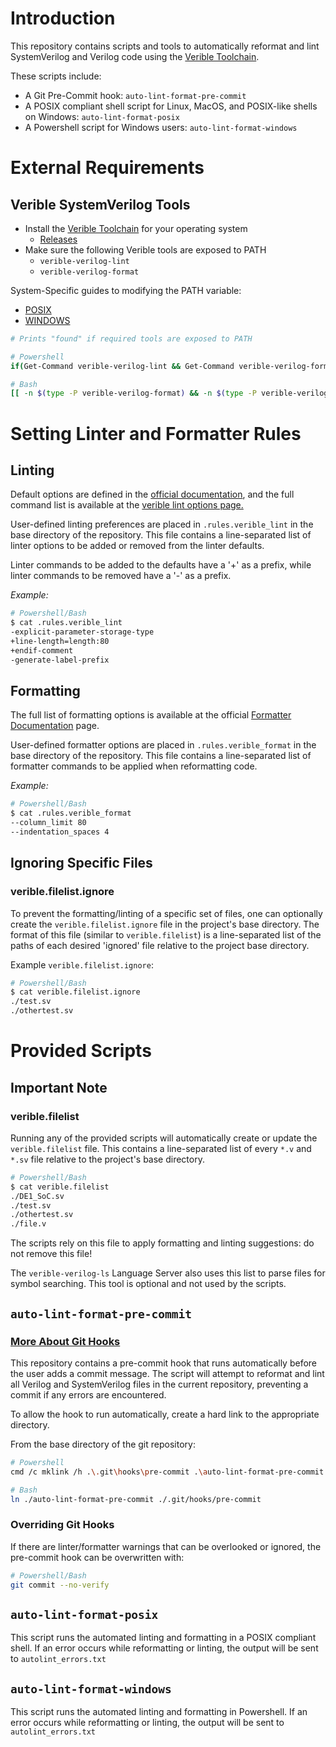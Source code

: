 # Introduction

This repository contains scripts and tools to automatically reformat and lint SystemVerilog and Verilog code using the [Verible Toolchain](https://github.com/chipsalliance/verible/tree/master).

These scripts include:
- A Git Pre-Commit hook: `auto-lint-format-pre-commit`
- A POSIX compliant shell script for Linux, MacOS, and POSIX-like shells on Windows: `auto-lint-format-posix`
- A Powershell script for Windows users: `auto-lint-format-windows`


# External Requirements

## Verible SystemVerilog Tools

- Install the [Verible Toolchain](https://github.com/chipsalliance/verible/tree/master) for your operating system
    - [Releases](https://github.com/chipsalliance/verible/releases)
- Make sure the following Verible tools are exposed to PATH
    - `verible-verilog-lint`
    - `verible-verilog-format`

System-Specific guides to modifying the PATH variable:
- [POSIX](https://unix.stackexchange.com/questions/26047/how-to-correctly-add-a-path-to-path)  
- [WINDOWS](https://www.howtogeek.com/118594/how-to-edit-your-system-path-for-easy-command-line-access/)

```sh
# Prints "found" if required tools are exposed to PATH

# Powershell
if(Get-Command verible-verilog-lint && Get-Command verible-verilog-format){"found"}

# Bash
[[ -n $(type -P verible-verilog-format) && -n $(type -P verible-verilog-lint) ]] && echo "found"
```


# Setting Linter and Formatter Rules

## Linting

Default options are defined in the [official documentation](https://github.com/chipsalliance/verible/tree/master/verilog/tools/lint), and the full command list is available at the [verible lint options page.](https://chipsalliance.github.io/verible/verilog_lint.html) 

User-defined linting preferences are placed in `.rules.verible_lint` in the base directory of the repository. This file contains a line-separated list of linter options to be added or removed from the linter defaults.

Linter commands to be added to the defaults have a '+' as a prefix, while linter commands to be removed have a '-' as a prefix.

*Example:*
```sh
# Powershell/Bash
$ cat .rules.verible_lint
-explicit-parameter-storage-type
+line-length=length:80
+endif-comment
-generate-label-prefix
```

## Formatting

The full list of formatting options is available at the official [Formatter Documentation](https://github.com/chipsalliance/verible/tree/master/verilog/tools/formatter) page. 

User-defined formatter options are placed in `.rules.verible_format` in the base directory of the repository. This file contains a line-separated list of formatter commands to be applied when reformatting code.

*Example:*
```sh
# Powershell/Bash
$ cat .rules.verible_format
--column_limit 80
--indentation_spaces 4
```

## Ignoring Specific Files
### verible.filelist.ignore

To prevent the formatting/linting of a specific set of files, one can optionally create the `verible.filelist.ignore` file in the project's base directory. The format of this file (similar to `verible.filelist`) is a line-separated list of the paths of each desired 'ignored' file relative to the project base directory.

Example `verible.filelist.ignore`:
```sh
# Powershell/Bash
$ cat verible.filelist.ignore
./test.sv
./othertest.sv
```


# Provided Scripts

## Important Note

### verible.filelist

Running any of the provided scripts will automatically create or update the `verible.filelist` file. This contains a line-separated list of every `*.v` and `*.sv` file relative to the project's base directory.

```sh
# Powershell/Bash
$ cat verible.filelist
./DE1_SoC.sv
./test.sv
./othertest.sv
./file.v
```
The scripts rely on this file to apply formatting and linting suggestions: do not remove this file!

The `verible-verilog-ls` Language Server also uses this list to parse files for symbol searching. This tool is optional and not used by the scripts.


## `auto-lint-format-pre-commit`

### [More About Git Hooks](https://git-scm.com/book/en/v2/Customizing-Git-Git-Hooks)

This repository contains a pre-commit hook that runs automatically before the user adds a commit message. The script will attempt to reformat and lint all Verilog and SystemVerilog files in the current repository, preventing a commit if any errors are encountered.

To allow the hook to run automatically, create a hard link to the appropriate directory.

From the base directory of the git repository:

```sh
# Powershell
cmd /c mklink /h .\.git\hooks\pre-commit .\auto-lint-format-pre-commit

# Bash
ln ./auto-lint-format-pre-commit ./.git/hooks/pre-commit
```

### Overriding Git Hooks

If there are linter/formatter warnings that can be overlooked or ignored, the pre-commit hook can be overwritten with:

```sh
# Powershell/Bash
git commit --no-verify
```

## `auto-lint-format-posix`

This script runs the automated linting and formatting in a POSIX compliant shell. If an error occurs while reformatting or linting, the output will be sent to `autolint_errors.txt`

## `auto-lint-format-windows`

This script runs the automated linting and formatting in Powershell. If an error occurs while reformatting or linting, the output will be sent to `autolint_errors.txt`
